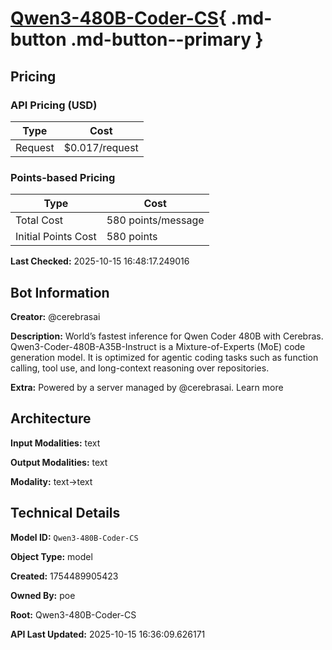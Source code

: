 # [Qwen3-480B-Coder-CS](https://poe.com/Qwen3-480B-Coder-CS){ .md-button .md-button--primary }

## Pricing

### API Pricing (USD)

| Type | Cost |
|------|------|
| Request | $0.017/request |

### Points-based Pricing

| Type | Cost |
|------|------|
| Total Cost | 580 points/message |
| Initial Points Cost | 580 points |

**Last Checked:** 2025-10-15 16:48:17.249016


## Bot Information

**Creator:** @cerebrasai

**Description:** World’s fastest inference for Qwen Coder 480B with Cerebras. Qwen3-Coder-480B-A35B-Instruct is a Mixture-of-Experts (MoE) code generation model. It is optimized for agentic coding tasks such as function calling, tool use, and long-context reasoning over repositories.

**Extra:** Powered by a server managed by @cerebrasai. Learn more


## Architecture

**Input Modalities:** text

**Output Modalities:** text

**Modality:** text->text


## Technical Details

**Model ID:** `Qwen3-480B-Coder-CS`

**Object Type:** model

**Created:** 1754489905423

**Owned By:** poe

**Root:** Qwen3-480B-Coder-CS

**API Last Updated:** 2025-10-15 16:36:09.626171
